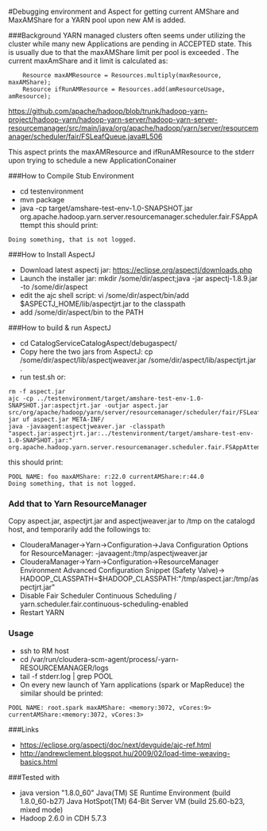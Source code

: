 #Debugging environment and Aspect for getting current AMShare and MaxAMShare for a YARN pool upon new AM is added.

###Background
YARN managed clusters often seems under utilizing the cluster while many new Applications are pending in ACCEPTED state.
This is usually due to that the maxAMShare limit per pool is exceeded .
The current maxAmShare and it limit is calculated as:


```
    Resource maxAMResource = Resources.multiply(maxResource, maxAMShare);
    Resource ifRunAMResource = Resources.add(amResourceUsage, amResource);
```
https://github.com/apache/hadoop/blob/trunk/hadoop-yarn-project/hadoop-yarn/hadoop-yarn-server/hadoop-yarn-server-resourcemanager/src/main/java/org/apache/hadoop/yarn/server/resourcemanager/scheduler/fair/FSLeafQueue.java#L506

This aspect prints the maxAMResource and ifRunAMResource to the stderr upon trying to schedule a new ApplicationConainer

###How to Compile Stub Environment
- cd testenvironment
- mvn package
- java -cp target/amshare-test-env-1.0-SNAPSHOT.jar org.apache.hadoop.yarn.server.resourcemanager.scheduler.fair.FSAppAttempt
this should print: 
```
Doing something, that is not logged.
```

###How to Install AspectJ 
- Download latest aspectj jar: https://eclipse.org/aspectj/downloads.php
- Launch the installer jar: mkdir /some/dir/aspect;java -jar aspectj-1.8.9.jar -to /some/dir/aspect
- edit the ajc shell script: vi /some/dir/aspect/bin/add $ASPECTJ_HOME/lib/aspectjrt.jar to the classpath
- add /some/dir/aspect/bin to the PATH

###How to build & run AspectJ 
- cd CatalogServiceCatalogAspect/debugaspect/
- Copy here the two jars from AspectJ: cp /some/dir/aspect/lib/aspectjweaver.jar /some/dir/aspect/lib/aspectjrt.jar .
- run test.sh or:
```
rm -f aspect.jar
ajc -cp ../testenvironment/target/amshare-test-env-1.0-SNAPSHOT.jar:aspectjrt.jar -outjar aspect.jar src/org/apache/hadoop/yarn/server/resourcemanager/scheduler/fair/FSLeafQueueAspect.aj
jar uf aspect.jar META-INF/
java -javaagent:aspectjweaver.jar -classpath "aspect.jar:aspectjrt.jar:../testenvironment/target/amshare-test-env-1.0-SNAPSHOT.jar:" org.apache.hadoop.yarn.server.resourcemanager.scheduler.fair.FSAppAttempt
```

this should print:
```
POOL NAME: foo maxAMShare: r:22.0 currentAMShare:r:44.0
Doing something, that is not logged.
```

### Add that to Yarn ResourceManager
Copy aspect.jar, aspectjrt.jar and aspectjweaver.jar to /tmp on the catalogd host, and temporarily add the followings to:
- ClouderaManager->Yarn->Configuration->Java Configuration Options for ResourceManager: -javaagent:/tmp/aspectjweaver.jar
- ClouderaManager->Yarn->Configuration->ResourceManager Environment Advanced Configuration Snippet (Safety Valve)-> HADOOP_CLASSPATH=$HADOOP_CLASSPATH:"/tmp/aspect.jar:/tmp/aspectjrt.jar"
- Disable Fair Scheduler Continuous Scheduling / yarn.scheduler.fair.continuous-scheduling-enabled
- Restart YARN

### Usage
- ssh to RM host
- cd /var/run/cloudera-scm-agent/process/<latest>-yarn-RESOURCEMANAGER/logs
- tail -f stderr.log | grep POOL
- On every new launch of Yarn applications (spark or MapReduce) the similar should be printed:
```
POOL NAME: root.spark maxAMShare: <memory:3072, vCores:9> currentAMShare:<memory:3072, vCores:3>
```

###Links
- https://eclipse.org/aspectj/doc/next/devguide/ajc-ref.html
- http://andrewclement.blogspot.hu/2009/02/load-time-weaving-basics.html

###Tested with 
- java version "1.8.0_60"
Java(TM) SE Runtime Environment (build 1.8.0_60-b27)
Java HotSpot(TM) 64-Bit Server VM (build 25.60-b23, mixed mode)
- Hadoop 2.6.0 in CDH 5.7.3
